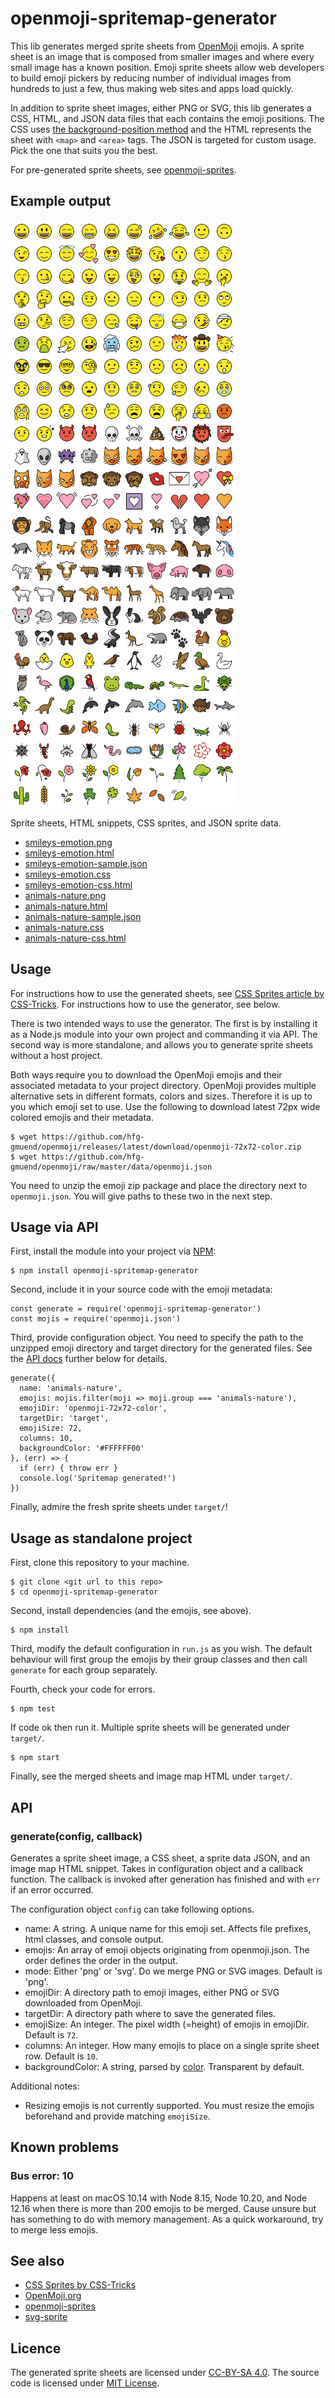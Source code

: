 # openmoji-spritemap-generator

This lib generates merged sprite sheets from [OpenMoji](https://openmoji.org/) emojis. A sprite sheet is an image that is composed from smaller images and where every small image has a known position. Emoji sprite sheets allow web developers to build emoji pickers by reducing number of individual images from hundreds to just a few, thus making web sites and apps load quickly.

In addition to sprite sheet images, either PNG or SVG, this lib generates a CSS, HTML, and JSON data files that each contains the emoji positions. The CSS uses [the background-position method](https://css-tricks.com/css-sprites/) and the HTML represents the sheet with `<map>` and `<area>` tags. The JSON is targeted for custom usage. Pick the one that suits you the best.

For pre-generated sprite sheets, see [openmoji-sprites](https://axelpale.github.io/openmoji-sprites/).

## Example output

![Smileys Emotion](doc/smileys-emotion-sample.png)&nbsp; &nbsp;![Animals Nature](doc/animals-nature-sample.png)

Sprite sheets, HTML snippets, CSS sprites, and JSON sprite data.
- [smileys-emotion.png](doc/smileys-emotion.png)
- [smileys-emotion.html](doc/smileys-emotion.html)
- [smileys-emotion-sample.json](doc/smileys-emotion-sample.json)
- [smileys-emotion.css](doc/smileys-emotion.css)
- [smileys-emotion-css.html](doc/smileys-emotion-css.html)
- [animals-nature.png](doc/animals-nature.png)
- [animals-nature.html](doc/animals-nature.html)
- [animals-nature-sample.json](doc/animals-nature-sample.json)
- [animals-nature.css](doc/animals-nature.css)
- [animals-nature-css.html](doc/animals-nature-css.html)

## Usage

For instructions how to use the generated sheets, see [CSS Sprites article by CSS-Tricks](https://css-tricks.com/css-sprites/). For instructions how to use the generator, see below.

There is two intended ways to use the generator. The first is by installing it as a Node.js module into your own project and commanding it via API. The second way is more standalone, and allows you to generate sprite sheets without a host project.

Both ways require you to download the OpenMoji emojis and their associated metadata to your project directory. OpenMoji provides multiple alternative sets in different formats, colors and sizes. Therefore it is up to you which emoji set to use. Use the following to download latest 72px wide colored emojis and their metadata.

    $ wget https://github.com/hfg-gmuend/openmoji/releases/latest/download/openmoji-72x72-color.zip
    $ wget https://github.com/hfg-gmuend/openmoji/raw/master/data/openmoji.json

You need to unzip the emoji zip package and place the directory next to `openmoji.json`. You will give paths to these two in the next step.

## Usage via API

First, install the module into your project via [NPM](https://www.npmjs.com/package/openmoji-spritemap-generator):

    $ npm install openmoji-spritemap-generator

Second, include it in your source code with the emoji metadata:

    const generate = require('openmoji-spritemap-generator')
    const mojis = require('openmoji.json')

Third, provide configuration object. You need to specify the path to the unzipped emoji directory and target directory for the generated files. See the [API docs](#api) further below for details.

    generate({
      name: 'animals-nature',
      emojis: mojis.filter(moji => moji.group === 'animals-nature'),
      emojiDir: 'openmoji-72x72-color',
      targetDir: 'target',
      emojiSize: 72,
      columns: 10,
      backgroundColor: '#FFFFFF00'
    }, (err) => {
      if (err) { throw err }
      console.log('Spritemap generated!')
    })

Finally, admire the fresh sprite sheets under `target/`!

## Usage as standalone project

First, clone this repository to your machine.

    $ git clone <git url to this repo>
    $ cd openmoji-spritemap-generator

Second, install dependencies (and the emojis, see above).

    $ npm install

Third, modify the default configuration in `run.js` as you wish. The default behaviour will first group the emojis by their group classes and then call `generate` for each group separately.

Fourth, check your code for errors.

    $ npm test

If code ok then run it. Multiple sprite sheets will be generated under `target/`.

    $ npm start

Finally, see the merged sheets and image map HTML under `target/`.

## API

### generate(config, callback)

Generates a sprite sheet image, a CSS sheet, a sprite data JSON, and an image map HTML snippet. Takes in configuration object and a callback function. The callback is invoked after generation has finished and with `err` if an error occurred.

The configuration object `config` can take following options.

- name: A string. A unique name for this emoji set. Affects file prefixes, html classes, and console output.
- emojis: An array of emoji objects originating from openmoji.json. The order defines the order in the output.
- mode: Either 'png' or 'svg'. Do we merge PNG or SVG images. Default is 'png'.
- emojiDir: A directory path to emoji images, either PNG or SVG downloaded from OpenMoji.
- targetDir: A directory path where to save the generated files.
- emojiSize: An integer. The pixel width (=height) of emojis in emojiDir. Default is `72`.
- columns: An integer. How many emojis to place on a single sprite sheet row. Default is `10`.
- backgroundColor: A string, parsed by [color](https://www.npmjs.com/package/color). Transparent by default.

Additional notes:
- Resizing emojis is not currently supported. You must resize the emojis beforehand and provide matching `emojiSize`.

## Known problems

### Bus error: 10

Happens at least on macOS 10.14 with Node 8.15, Node 10.20, and Node 12.16 when there is more than 200 emojis to be merged. Cause unsure but has something to do with memory management. As a quick workaround, try to merge less emojis.

## See also

- [CSS Sprites by CSS-Tricks](https://css-tricks.com/css-sprites/)
- [OpenMoji.org](https://openmoji.org/)
- [openmoji-sprites](https://axelpale.github.io/openmoji-sprites/)
- [svg-sprite](https://www.npmjs.com/package/svg-sprite)

## Licence

The generated sprite sheets are licensed under [CC-BY-SA 4.0](https://creativecommons.org/licenses/by-sa/4.0/). The source code is licensed under [MIT License](LICENSE).
